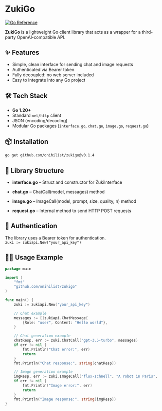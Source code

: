 # ZukiGo
[![Go Reference](https://pkg.go.dev/badge/github.com/onihilist/zukigo.svg)](https://pkg.go.dev/github.com/onihilist/zukigo)

**ZukiGo** is a lightweight Go client library that acts as a wrapper for a third-party OpenAI-compatible API.

## ✨ Features

- Simple, clean interface for sending chat and image requests  
- Authenticated via Bearer token  
- Fully decoupled: no web server included  
- Easy to integrate into any Go project  


## 🛠 Tech Stack

- **Go 1.20+**
- Standard `net/http` client
- JSON (encoding/decoding)
- Modular Go packages (`interface.go`, `chat.go`, `image.go`, `request.go`)



## 📦 Installation

```bash
go get github.com/onihilist/zukigo@v0.1.4
```


## 🧱 Library Structure

- **interface.go** – Struct and constructor for ZukiInterface

- **chat.go** – ChatCall(model, messages) method

- **image.go** – ImageCall(model, prompt, size, quality, n) method

- **request.go** – Internal method to send HTTP POST requests

## 🔐 Authentication

The library uses a Bearer token for authentication.<br>
`zuki := zukiapi.New("your_api_key")
`

## 🧑‍💻 Usage Example

```go
package main

import (
    "fmt"
    "github.com/onihilist/zukigo"
)

func main() {
    zuki := zukiapi.New("your_api_key")

    // Chat example
    messages := []zukiapi.ChatMessage{
        {Role: "user", Content: "Hello world"},
    }

    // Chat generation exemple
    chatResp, err := zuki.ChatCall("gpt-3.5-turbo", messages)
    if err != nil {
        fmt.Println("Chat error:", err)
        return
    }
    fmt.Println("Chat response:", string(chatResp))

    // Image generation example
    imgResp, err := zuki.ImageCall("flux-schnell", "A robot in Paris", "512x512", "standard", 1)
    if err != nil {
        fmt.Println("Image error:", err)
        return
    }
    fmt.Println("Image response:", string(imgResp))
}
```